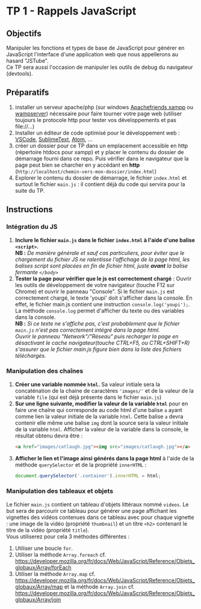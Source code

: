 # TP 1 - Rappels JavaScript

## Objectifs
Manipuler les fonctions et types de base de JavaScript pour générer en JavaScript l'interface d'une application web que nous appellerons au hasard "JSTube".<br>
Ce TP sera aussi l'occasion de manipuler les outils de debug du navigateur (devtools).

## Préparatifs
1. installer un serveur apache/php (sur windows [Apachefriends xampp](https://www.apachefriends.org/fr/index.html) ou [wampserver](http://www.wampserver.com/)) nécessaire pour faire tourner votre page web (utiliser toujours le protocole http pour tester vos développements et pas file://...)
2. Installer un éditeur de code optimisé pour le développement web : [VSCode](https://code.visualstudio.com/), [SublimeText](https://www.sublimetext.com/), [Atom](https://atom.io/), ...
3. créer un dossier pour ce TP dans un emplacement accessible en http (répertoire htdocs pour xampp) et y placer le contenu du dossier de démarrage fourni dans ce repo. Puis vérifier dans le navigateur que la page peut bien se charcher en y accédant en **http** (`http://localhost/chemin-vers-mon-dossier/index.html`)
4. Explorer le contenu du dossier de démarrage, le fichier `index.html` et surtout le fichier `main.js` : il contient déjà du code qui servira pour la suite du TP.

## Instructions
### Intégration du JS
1. **Inclure le fichier `main.js` dans le fichier `index.html` à l'aide d'une balise `<script>`.** <br>**NB :** *De manière générale et sauf cas particuliers, pour éviter que le chargement du fichier JS ne ralentisse l'affichage de la page html, les balises script sont placées en fin de fichier html, juste **avant** la balise fermante `</body>`*
1. **Tester la page pour vérifier que le js est correctement chargé** : Ouvrir les outils de développement de votre navigateur (touche F12 sur Chrome) et ouvrir le panneau "Console". Si le fichier `main.js` est correctement chargé, le texte 'youpi' doit s'afficher dans la console. En effet, le fichier main.js contient une instruction `console.log('youpi');`. La méthode `console.log` permet d'afficher du texte ou des variables dans la console. <br>**NB :** *Si ce texte ne s'affiche pas, c'est probablement que le fichier `main.js` n'est pas correctement intégré dans la page html. <br>Ouvrir le panneau "Network"/"Réseau" puis recharger la page en désactivant le cache navigateur(touche CTRL+F5, ou CTRL+SHIFT+R) s'assurer que le fichier main.js figure bien dans la liste des fichiers téléchargés.*
### Manipulation des chaînes
1. **Créer une variable nommée `html`.** Sa valeur initiale sera la concaténation de la chaine de caractères `'images/'` et de la valeur de la variable `file` (qui est déjà présente dans le fichier `main.js`)
1. **Sur une ligne suivante, modifier la valeur de la variable `html`** pour en faire une chaîne qui corresponde au code html d'une balise `a` ayant comme lien la valeur initiale de la variable `html`. Cette balise `a` devra contenir elle même une balise `img` dont la source sera la valeur initiale de la variable `html`. Afficher la valeur de la variable dans la console, le résultat obtenu devra être :
	```html
	<a href="images/catlaugh.jpg"><img src="images/catlaugh.jpg"></a>
	```
1. **Afficher le lien et l'image ainsi générés dans la page html** à l'aide de la méthode `querySelector` et de la propriété `innerHTML` :
	```js
	document.querySelector('.container').innerHTML = html;
	```

### Manipulation des tableaux et objets
Le fichier `main.js` contient un tableau d'objets littéraux nommé `videos`. Le but sera de parcourir ce tableau pour générer une page affichant les vignettes des vidéos contenues dans ce tableau avec pour chaque vignette : une image de la vidéo (propriété `thumbnail`) et un titre `<h2>` contenant le titre de la vidéo (propriété `title`). <br>
Vous utiliserez pour cela 3 méthodes différentes :
1. Utiliser une boucle `for`.
1. Utiliser la méthode `Array.foreach` cf. https://developer.mozilla.org/fr/docs/Web/JavaScript/Reference/Objets_globaux/Array/forEach
1. Utiliser la méthode `Array.map` cf. https://developer.mozilla.org/fr/docs/Web/JavaScript/Reference/Objets_globaux/Array/map et la méthode `Array.join` cf. https://developer.mozilla.org/fr/docs/Web/JavaScript/Reference/Objets_globaux/Array/join
